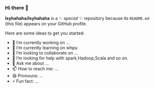 ### Hi there 👋



**lsyhahaha/lsyhahaha** is a ✨ _special_ ✨ repository because its `README.md` (this file) appears on your GitHub profile.

Here are some ideas to get you started:

- 🔭 I’m currently working on ...
- 🌱 I’m currently learning on whpu
- 👯 I’m looking to collaborate on ...
- 🤔 I’m looking for help with spark,Hadoop,Scala and so on.
- 💬 Ask me about ...
- 📫 How to reach me: ...
- 😄 Pronouns: ...
- ⚡ Fun fact: ...

